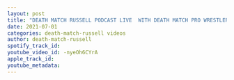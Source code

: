 ```yaml
---
layout: post
title: "DEATH MATCH RUSSELL PODCAST LIVE  WITH DEATH MATCH PRO WRESTLER CHUCK STEIN"
date: 2021-07-01
categories: death-match-russell videos
author: death-match-russell
spotify_track_id: 
youtube_video_id: -nyeOh6CYrA
apple_track_id: 
youtube_metadata: 
---
```


